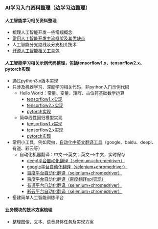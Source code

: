 ### AI学习入门资料整理（边学习边整理）
#### 人工智能学习相关资料整理 
- 梳理人工智能开发一些常规概念
- [常用人工智能开发主流框架及其优缺点](articles/code_relation/1_ai_framework.md)
- 人工智能分支路线及分支相关技术
- [开源人工智能相关工具包](articles/code_relation/3_third_collection.md)
#### 人工智能学习相关示例代码整理，包括tensorflow1.x、tensorflow2.x、pytorch实现
- 通过python3.x版本实现
- 只涉及机器学习、深度学习相关代码，非python入门示例代码
   - Hello World：常量、变量、矩阵、占位符基础数学运算
     - [tensorflow1.x实现](example_code/tensorflow_v1/1_base/1_hello_world.py)
     - [tensorflow2.x实现](example_code/tensorflow_v2/1_base/1_hello_world.py)
     - [pytorch实现](example_code/tensorflow_v2/1_base/1_hello_world.py)
   - 简单线性回归模型实现
     - [tensorflow1.x实现](example_code/tensorflow_v1/1_base/2_simple_linear_regression.py)
     - [tensorflow2.x实现](example_code/tensorflow_v2/1_base/2_simple_linear_regression.py)
     - [pytorch实现](example_code/tensorflow_v2/1_base/2_simple_linear_regression.py)
- 常用小工具，例如爬虫，[自动化中英文翻译工具](example_code/tools/nlp_translation/README.md)（google、baidu、deepl、有道、彩云等）
  - 自动化机器翻译：中文——>英文；英文——>中文，实时保存 
     - [deepl平台自动化翻译（selenium+chromedriver）](example_code/tools/nlp_translation/deepl_translation.py)
     - [google平台自动化翻译（selenium+chromedriver）](example_code/tools/nlp_translation/google_translation.py)
     - [百度平台自动化翻译（selenium+chromedriver）](example_code/tools/nlp_translation/baidu_translation.py)
     - [百度平台自动化翻译（百度翻译api实现）](example_code/tools/nlp_translation/baidu_translation_by_api.py)
     - [有道平台自动化翻译（selenium+chromedriver）](example_code/tools/nlp_translation/youdao_translation.py)
     - [彩云平台自动化翻译（selenium+chromedriver）](example_code/tools/nlp_translation/caiyun_translation.py)
- 搭建简单人工智能训练平台
#### 业务模块的技术方案梳理
- 整理图像、文本、语音具体任务及实现方案
